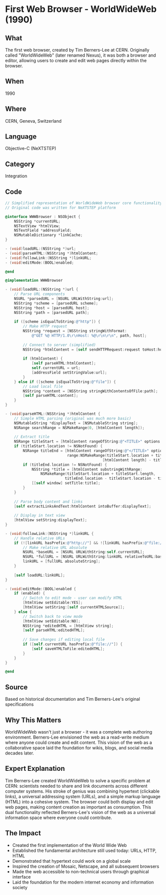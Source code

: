 # First Web Browser - WorldWideWeb (1990)

## What
The first web browser, created by Tim Berners-Lee at CERN. Originally called "WorldWideWeb" (later renamed Nexus), it was both a browser and editor, allowing users to create and edit web pages directly within the browser.

## When
1990

## Where
CERN, Geneva, Switzerland

## Language
Objective-C (NeXTSTEP)

## Category
Integration

## Code
```objective-c
// Simplified representation of WorldWideWeb browser core functionality
// Original code was written for NeXTSTEP platform

@interface WWWBrowser : NSObject {
    NSString *currentURL;
    NSTextView *htmlView;
    NSTextField *addressField;
    NSMutableDictionary *linkCache;
}

- (void)loadURL:(NSString *)url;
- (void)parseHTML:(NSString *)htmlContent;
- (void)followLink:(NSString *)linkURL;
- (void)editMode:(BOOL)enabled;

@end

@implementation WWWBrowser

- (void)loadURL:(NSString *)url {
    // Parse URL components
    NSURL *parsedURL = [NSURL URLWithString:url];
    NSString *scheme = [parsedURL scheme];
    NSString *host = [parsedURL host];
    NSString *path = [parsedURL path];
    
    if ([scheme isEqualToString:@"http"]) {
        // Make HTTP request
        NSString *request = [NSString stringWithFormat:
            @"GET %@ HTTP/1.0\r\nHost: %@\r\n\r\n", path, host];
        
        // Connect to server (simplified)
        NSString *htmlContent = [self sendHTTPRequest:request toHost:host];
        
        if (htmlContent) {
            [self parseHTML:htmlContent];
            self.currentURL = url;
            [addressField setStringValue:url];
        }
    } else if ([scheme isEqualToString:@"file"]) {
        // Load local file
        NSString *content = [NSString stringWithContentsOfFile:path];
        [self parseHTML:content];
    }
}

- (void)parseHTML:(NSString *)htmlContent {
    // Simple HTML parsing (original was much more basic)
    NSMutableString *displayText = [NSMutableString string];
    NSRange searchRange = NSMakeRange(0, [htmlContent length]);
    
    // Extract title
    NSRange titleStart = [htmlContent rangeOfString:@"<TITLE>" options:0 range:searchRange];
    if (titleStart.location != NSNotFound) {
        NSRange titleEnd = [htmlContent rangeOfString:@"</TITLE>" options:0 
                            range:NSMakeRange(titleStart.location + titleStart.length, 
                                            [htmlContent length] - titleStart.location - titleStart.length)];
        if (titleEnd.location != NSNotFound) {
            NSString *title = [htmlContent substringWithRange:
                NSMakeRange(titleStart.location + titleStart.length,
                           titleEnd.location - titleStart.location - titleStart.length)];
            [[self window] setTitle:title];
        }
    }
    
    // Parse body content and links
    [self extractLinksAndText:htmlContent intoBuffer:displayText];
    
    // Display in text view
    [htmlView setString:displayText];
}

- (void)followLink:(NSString *)linkURL {
    // Handle relative URLs
    if (![linkURL hasPrefix:@"http://"] && ![linkURL hasPrefix:@"file://"]) {
        // Make relative URL absolute
        NSURL *baseURL = [NSURL URLWithString:self.currentURL];
        NSURL *fullURL = [NSURL URLWithString:linkURL relativeToURL:baseURL];
        linkURL = [fullURL absoluteString];
    }
    
    [self loadURL:linkURL];
}

- (void)editMode:(BOOL)enabled {
    if (enabled) {
        // Switch to edit mode - user can modify HTML
        [htmlView setEditable:YES];
        [htmlView setString:[self currentHTMLSource]];
    } else {
        // Switch back to view mode
        [htmlView setEditable:NO];
        NSString *editedHTML = [htmlView string];
        [self parseHTML:editedHTML];
        
        // Save changes if editing local file
        if ([self.currentURL hasPrefix:@"file://"]) {
            [self saveHTMLToFile:editedHTML];
        }
    }
}

@end
```

## Source
Based on historical documentation and Tim Berners-Lee's original specifications

## Why This Matters
WorldWideWeb wasn't just a browser - it was a complete web authoring environment. Berners-Lee envisioned the web as a read-write medium where anyone could create and edit content. This vision of the web as a collaborative space laid the foundation for wikis, blogs, and social media decades later.

## Expert Explanation
Tim Berners-Lee created WorldWideWeb to solve a specific problem at CERN: scientists needed to share and link documents across different computer systems. His stroke of genius was combining hypertext (clickable links), a universal addressing system (URLs), and a simple markup language (HTML) into a cohesive system. The browser could both display and edit web pages, making content creation as important as consumption. This dual functionality reflected Berners-Lee's vision of the web as a universal information space where everyone could contribute.

## The Impact
- Created the first implementation of the World Wide Web
- Established the fundamental architecture still used today: URLs, HTTP, HTML
- Demonstrated that hypertext could work on a global scale
- Inspired the creation of Mosaic, Netscape, and all subsequent browsers
- Made the web accessible to non-technical users through graphical interface
- Laid the foundation for the modern internet economy and information society
